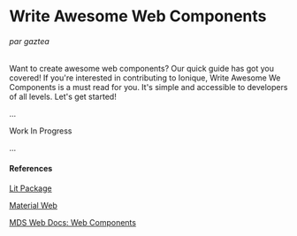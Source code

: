 # Write Awesome Web Components

###### par gaztea

Want to create awesome web components? Our quick guide has got you covered! If you're interested in contributing to Ionique, Write Awesome We Components is a must read for you. It's simple and accessible to developers of all levels. Let's get started!


...

Work In Progress

...

#### References

[Lit Package](https://www.npmjs.com/package/lit) 

[Material Web](https://github.com/material-components/material-web)

[MDS Web Docs: Web Components](https://developer.mozilla.org/en-US/docs/Web/Web_Components)
